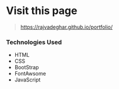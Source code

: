 # Visit this page
> https://rajvadeghar.github.io/portfolio/

### Technologies Used
- HTML
- CSS
- BootStrap
- FontAwsome
- JavaScript
